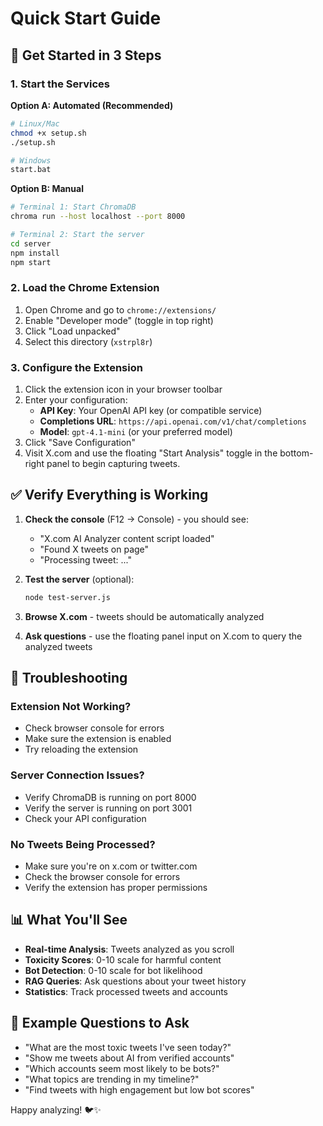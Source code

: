# Quick Start Guide

## 🚀 Get Started in 3 Steps

### 1. Start the Services

**Option A: Automated (Recommended)**
```bash
# Linux/Mac
chmod +x setup.sh
./setup.sh

# Windows
start.bat
```

**Option B: Manual**
```bash
# Terminal 1: Start ChromaDB
chroma run --host localhost --port 8000

# Terminal 2: Start the server
cd server
npm install
npm start
```

### 2. Load the Chrome Extension

1. Open Chrome and go to `chrome://extensions/`
2. Enable "Developer mode" (toggle in top right)
3. Click "Load unpacked"
4. Select this directory (`xstrpl8r`)

### 3. Configure the Extension

1. Click the extension icon in your browser toolbar
2. Enter your configuration:
   - **API Key**: Your OpenAI API key (or compatible service)
   - **Completions URL**: `https://api.openai.com/v1/chat/completions`
   - **Model**: `gpt-4.1-mini` (or your preferred model)
3. Click "Save Configuration"
4. Visit X.com and use the floating "Start Analysis" toggle in the bottom-right panel to begin capturing tweets.

## ✅ Verify Everything is Working

1. **Check the console** (F12 → Console) - you should see:
   - "X.com AI Analyzer content script loaded"
   - "Found X tweets on page"
   - "Processing tweet: ..."

2. **Test the server** (optional):
   ```bash
   node test-server.js
   ```

3. **Browse X.com** - tweets should be automatically analyzed

4. **Ask questions** - use the floating panel input on X.com to query the analyzed tweets

## 🔧 Troubleshooting

### Extension Not Working?
- Check browser console for errors
- Make sure the extension is enabled
- Try reloading the extension

### Server Connection Issues?
- Verify ChromaDB is running on port 8000
- Verify the server is running on port 3001
- Check your API configuration

### No Tweets Being Processed?
- Make sure you're on x.com or twitter.com
- Check the browser console for errors
- Verify the extension has proper permissions

## 📊 What You'll See

- **Real-time Analysis**: Tweets analyzed as you scroll
- **Toxicity Scores**: 0-10 scale for harmful content
- **Bot Detection**: 0-10 scale for bot likelihood
- **RAG Queries**: Ask questions about your tweet history
- **Statistics**: Track processed tweets and accounts

## 🎯 Example Questions to Ask

- "What are the most toxic tweets I've seen today?"
- "Show me tweets about AI from verified accounts"
- "Which accounts seem most likely to be bots?"
- "What topics are trending in my timeline?"
- "Find tweets with high engagement but low bot scores"

Happy analyzing! 🐦✨
